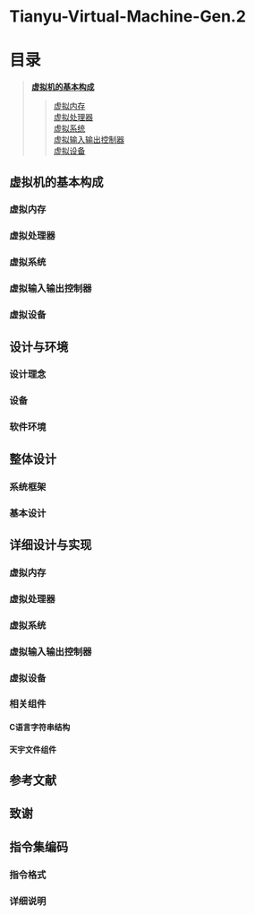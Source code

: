# Tianyu-Virtual-Machine-Gen.2

# 目录
> **[虚拟机的基本构成](#First)**
>> [虚拟内存](#First-1)  
>> [虚拟处理器](#First-2)  
>> [虚拟系统](#First-3)  
>> [虚拟输入输出控制器](#First-4)  
>> [虚拟设备](#First-5)  
  
## <span id="First">虚拟机的基本构成</span>
### <span id="First-1">虚拟内存</span>
### <span id="First-2">虚拟处理器</span>
### <span id="First-3">虚拟系统</span>
### <span id="First-4">虚拟输入输出控制器</span>
### <span id="First-5">虚拟设备</span>

## <span id="Second">设计与环境</span>
### <span id="Second-1">设计理念</span>
### <span id="Second-2">设备</span>
### <span id="Second-3">软件环境</span>

## <span id="Third">整体设计</span>
### <span id="Third-1">系统框架</span>
### <span id="Third-2">基本设计</span>

## <span id="Forth">详细设计与实现</span>
### <span id="Forth-1">虚拟内存</span>
### <span id="Forth-2">虚拟处理器</span>
### <span id="Forth-3">虚拟系统</span>
### <span id="Forth-4">虚拟输入输出控制器</span>
### <span id="Forth-5">虚拟设备</span>
### <span id="Forth-6">相关组件</span>
#### <span id="Forth-6-1">**C语言字符串结构**</span>
#### <span id="Forth-6-2">**天宇文件组件**</span>

## <span id="Fifth">参考文献</span>

## <span id="Sixth">致谢</span>

## <span id="Seventh">指令集编码</span>
### <span id="Seventh-1">指令格式</span>
### <span id="Seventh-2">详细说明</span>